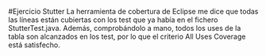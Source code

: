 #Ejercicio Stutter
La herramienta de cobertura de Eclipse me dice que todas las líneas están cubiertas con los test que ya había en el fichero StutterTest.java. Además, comprobándolo a mano, todos los uses de la tabla son alcanzados en los test, por lo que el criterio All Uses Coverage está satisfecho.
